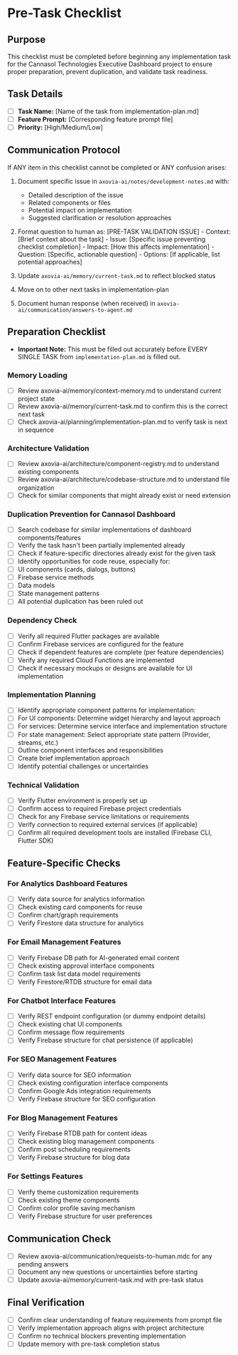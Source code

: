 # Pre-Task Checklist

## Purpose
This checklist must be completed before beginning any implementation task for the Cannasol Technologies Executive Dashboard project to ensure proper preparation, prevent duplication, and validate task readiness.

## Task Details
- [ ] **Task Name:** [Name of the task from implementation-plan.md]
- [ ] **Feature Prompt:** [Corresponding feature prompt file]
- [ ] **Priority:** [High/Medium/Low]

## Communication Protocol

If ANY item in this checklist cannot be completed or ANY confusion arises:

1. Document specific issue in `axovia-ai/notes/development-notes.md` with:
   - Detailed description of the issue
   - Related components or files
   - Potential impact on implementation
   - Suggested clarification or resolution approaches

2. Format question to human as:
    [PRE-TASK VALIDATION ISSUE]
        - Context: [Brief context about the task]
        - Issue: [Specific issue preventing checklist completion]
        - Impact: [How this affects implementation]
        - Question: [Specific, actionable question]
        - Options: [If applicable, list potential approaches]

3. Update `axovia-ai/memory/current-task.md` to reflect blocked status

4. Move on to other next tasks in implementation-plan

5. Document human response (when received) in `axovia-ai/communication/answers-to-agent.md`

## Preparation Checklist
- **Important Note:** This must be filled out accurately before EVERY SINGLE TASK from `implementation-plan.md` is filled out. 

### Memory Loading
- [ ] Review axovia-ai/memory/context-memory.md to understand current project state
- [ ] Review axovia-ai/memory/current-task.md to confirm this is the correct next task
- [ ] Check axovia-ai/planning/implementation-plan.md to verify task is next in sequence

### Architecture Validation
- [ ] Review axovia-ai/architecture/component-registry.md to understand existing components
- [ ] Review axovia-ai/architecture/codebase-structure.md to understand file organization
- [ ] Check for similar components that might already exist or need extension

### Duplication Prevention for Cannasol Dashboard
- [ ] Search codebase for similar implementations of dashboard components/features
- [ ] Verify the task hasn't been partially implemented already
- [ ] Check if feature-specific directories already exist for the given task
- [ ] Identify opportunities for code reuse, especially for:
- [ ] UI components (cards, dialogs, buttons)
- [ ] Firebase service methods
- [ ] Data models
- [ ] State management patterns
- [ ] All potential duplication has been ruled out

### Dependency Check
- [ ] Verify all required Flutter packages are available
- [ ] Confirm Firebase services are configured for the feature
- [ ] Check if dependent features are complete (per feature dependencies)
- [ ] Verify any required Cloud Functions are implemented
- [ ] Check if necessary mockups or designs are available for UI implementation

### Implementation Planning
- [ ] Identify appropriate component patterns for implementation:
- [ ] For UI components: Determine widget hierarchy and layout approach
- [ ] For services: Determine service interface and implementation structure
- [ ] For state management: Select appropriate state pattern (Provider, streams, etc.)
- [ ] Outline component interfaces and responsibilities
- [ ] Create brief implementation approach
- [ ] Identify potential challenges or uncertainties

### Technical Validation
- [ ] Verify Flutter environment is properly set up
- [ ] Confirm access to required Firebase project credentials
- [ ] Check for any Firebase service limitations or requirements
- [ ] Verify connection to required external services (if applicable)
- [ ] Confirm all required development tools are installed (Firebase CLI, Flutter SDK)

## Feature-Specific Checks

### For Analytics Dashboard Features
- [ ] Verify data source for analytics information
- [ ] Check existing card components for reuse
- [ ] Confirm chart/graph requirements
- [ ] Verify Firestore data structure for analytics

### For Email Management Features
- [ ] Verify Firebase DB path for AI-generated email content
- [ ] Check existing approval interface components
- [ ] Confirm task list data model requirements
- [ ] Verify Firestore/RTDB structure for email data

### For Chatbot Interface Features
- [ ] Verify REST endpoint configuration (or dummy endpoint details)
- [ ] Check existing chat UI components
- [ ] Confirm message flow requirements
- [ ] Verify Firebase structure for chat persistence (if applicable)

### For SEO Management Features
- [ ] Verify data source for SEO information
- [ ] Check existing configuration interface components
- [ ] Confirm Google Ads integration requirements
- [ ] Verify Firebase structure for SEO configuration

### For Blog Management Features
- [ ] Verify Firebase RTDB path for content ideas
- [ ] Check existing blog management components
- [ ] Confirm post scheduling requirements
- [ ] Verify Firebase structure for blog data

### For Settings Features
- [ ] Verify theme customization requirements
- [ ] Check existing theme components
- [ ] Confirm color profile saving mechanism
- [ ] Verify Firebase structure for user preferences

## Communication Check
- [ ] Review axovia-ai/communication/requeists-to-human.mdc for any pending answers
- [ ] Document any new questions or uncertainties before starting
- [ ] Update axovia-ai/memory/current-task.md with pre-task status

## Final Verification
- [ ] Confirm clear understanding of feature requirements from prompt file
- [ ] Verify implementation approach aligns with project architecture
- [ ] Confirm no technical blockers preventing implementation
- [ ] Update memory with pre-task completion status
